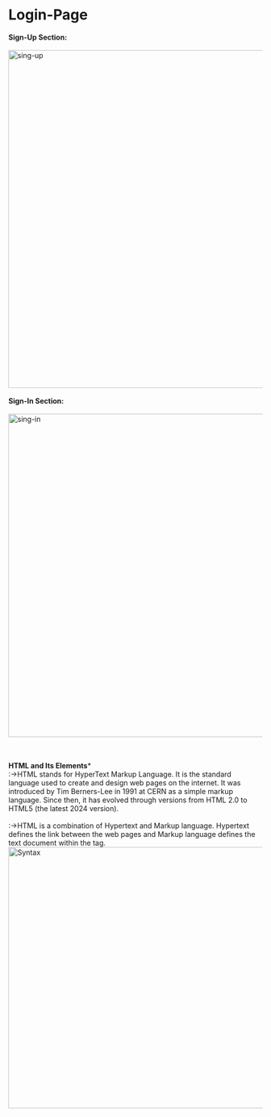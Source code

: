 # Login-Page
<strong>Sign-Up Section:</strong>
<br><br>
<img width="670" alt="sing-up" src="https://github.com/Faisal-khann/Login-Page/assets/119971851/43359fe1-63fd-4e46-ad70-0859f92af476">
<br><br>
<strong>Sign-In Section:</strong>
<br><br>
<img width="641" alt="sing-in" src="https://github.com/Faisal-khann/Login-Page/assets/119971851/73bbf960-637d-4910-90fd-4e3ad15d5c35">
<br><br><br>

************<strong>HTML and Its Elements</strong>*************
<br>
:->HTML stands for HyperText Markup Language. It is the standard language used to create and design web pages on the internet.
It was introduced by Tim Berners-Lee in 1991 at CERN as a simple markup language.
Since then, it has evolved through versions from HTML 2.0 to HTML5 (the latest 2024 version).
<br><br>
:->HTML is a combination of Hypertext and Markup language.
Hypertext defines the link between the web pages and Markup language defines the text document within the tag.
<br>
<img width="518" alt="Syntax" src="https://github.com/Faisal-khann/Login-Page/assets/119971851/0db6030e-d0a5-463b-bd95-cfb98fbc7a4b">







